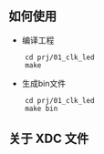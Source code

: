 

## 如何使用

* 编译工程

```
	cd prj/01_clk_led
	make 
```

* 生成bin文件

```
	cd prj/01_clk_led
	make bin
```



## 关于 XDC 文件


